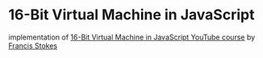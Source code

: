 # 16-Bit Virtual Machine in JavaScript

implementation of [16-Bit Virtual Machine in JavaScript YouTube course](https://www.youtube.com/playlist?list=PLP29wDx6QmW5DdwpdwHCRJsEubS5NrQ9b) by [Francis Stokes](https://github.com/LowLevelJavaScript)
